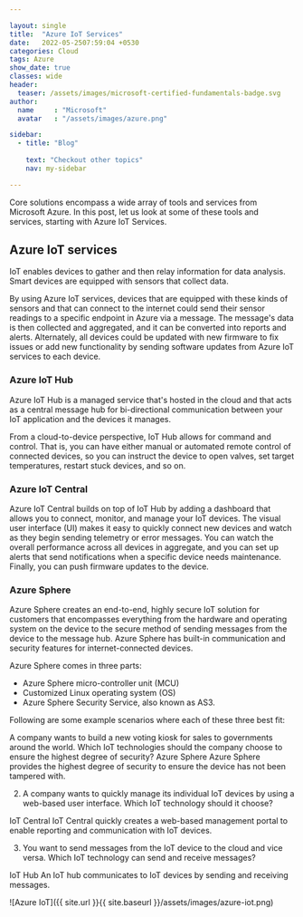 ```yaml
---

layout: single
title:  "Azure IoT Services"
date:   2022-05-2507:59:04 +0530
categories: Cloud
tags: Azure
show_date: true
classes: wide
header:
  teaser: /assets/images/microsoft-certified-fundamentals-badge.svg
author:
  name     : "Microsoft"
  avatar   : "/assets/images/azure.png"

sidebar:
  - title: "Blog"
   
    text: "Checkout other topics"
    nav: my-sidebar

---
```


Core solutions encompass a wide array of tools and services from Microsoft Azure. In this post, let us look at some of these tools and services, starting with Azure IoT Services.

## Azure IoT services
IoT enables devices to gather and then relay information for data analysis. Smart devices are equipped with sensors that collect data.

By using Azure IoT services, devices that are equipped with these kinds of sensors and that can connect to the internet could send their sensor readings to a specific endpoint in Azure via a message. The message's data is then collected and aggregated, and it can be converted into reports and alerts. Alternately, all devices could be updated with new firmware to fix issues or add new functionality by sending software updates from Azure IoT services to each device.

### Azure IoT Hub
Azure IoT Hub is a managed service that's hosted in the cloud and that acts as a central message hub for bi-directional communication between your IoT application and the devices it manages.

From a cloud-to-device perspective, IoT Hub allows for command and control. That is, you can have either manual or automated remote control of connected devices, so you can instruct the device to open valves, set target temperatures, restart stuck devices, and so on.

### Azure IoT Central
Azure IoT Central builds on top of IoT Hub by adding a dashboard that allows you to connect, monitor, and manage your IoT devices. The visual user interface (UI) makes it easy to quickly connect new devices and watch as they begin sending telemetry or error messages. You can watch the overall performance across all devices in aggregate, and you can set up alerts that send notifications when a specific device needs maintenance. Finally, you can push firmware updates to the device.

### Azure Sphere
Azure Sphere creates an end-to-end, highly secure IoT solution for customers that encompasses everything from the hardware and operating system on the device to the secure method of sending messages from the device to the message hub. Azure Sphere has built-in communication and security features for internet-connected devices.

Azure Sphere comes in three parts:
- Azure Sphere micro-controller unit (MCU)
- Customized Linux operating system (OS)
- Azure Sphere Security Service, also known as AS3.

Following are some example scenarios where each of these three best fit:

A company wants to build a new voting kiosk for sales to governments around the world. Which IoT technologies should the company choose to ensure the highest degree of security?
Azure Sphere
Azure Sphere provides the highest degree of security to ensure the device has not been tampered with.

2. A company wants to quickly manage its individual IoT devices by using a web-based user interface. Which IoT technology should it choose?

IoT Central
IoT Central quickly creates a web-based management portal to enable reporting and communication with IoT devices.

3. You want to send messages from the IoT device to the cloud and vice versa. Which IoT technology can send and receive messages?

IoT Hub
An IoT hub communicates to IoT devices by sending and receiving messages.


![Azure IoT]({{ site.url }}{{ site.baseurl }}/assets/images/azure-iot.png)




